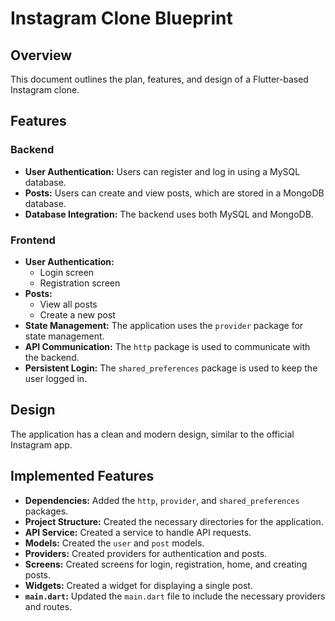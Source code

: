 
# Instagram Clone Blueprint

## Overview

This document outlines the plan, features, and design of a Flutter-based Instagram clone.

## Features

### Backend

*   **User Authentication:** Users can register and log in using a MySQL database.
*   **Posts:** Users can create and view posts, which are stored in a MongoDB database.
*   **Database Integration:** The backend uses both MySQL and MongoDB.

### Frontend

*   **User Authentication:**
    *   Login screen
    *   Registration screen
*   **Posts:**
    *   View all posts
    *   Create a new post
*   **State Management:** The application uses the `provider` package for state management.
*   **API Communication:** The `http` package is used to communicate with the backend.
*   **Persistent Login:** The `shared_preferences` package is used to keep the user logged in.

## Design

The application has a clean and modern design, similar to the official Instagram app.

## Implemented Features

*   **Dependencies:** Added the `http`, `provider`, and `shared_preferences` packages.
*   **Project Structure:** Created the necessary directories for the application.
*   **API Service:** Created a service to handle API requests.
*   **Models:** Created the `user` and `post` models.
*   **Providers:** Created providers for authentication and posts.
*   **Screens:** Created screens for login, registration, home, and creating posts.
*   **Widgets:** Created a widget for displaying a single post.
*   **`main.dart`:** Updated the `main.dart` file to include the necessary providers and routes.
